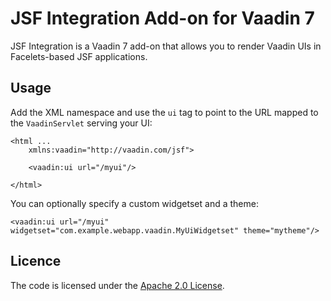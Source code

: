 # JSF Integration Add-on for Vaadin 7
JSF Integration is a Vaadin 7 add-on that allows you to render Vaadin UIs in Facelets-based JSF applications.

## Usage
Add the XML namespace and use the `ui` tag to point to the URL mapped to the `VaadinServlet` serving your UI:
```xhtml
<html ...
    xmlns:vaadin="http://vaadin.com/jsf">

    <vaadin:ui url="/myui"/>

</html>
```

You can optionally specify a custom widgetset and a theme:
```xhtml
<vaadin:ui url="/myui" widgetset="com.example.webapp.vaadin.MyUiWidgetset" theme="mytheme"/>
```

## Licence
The code is licensed under the [Apache 2.0 License](http://www.apache.org/licenses/LICENSE-2.0.txt).
